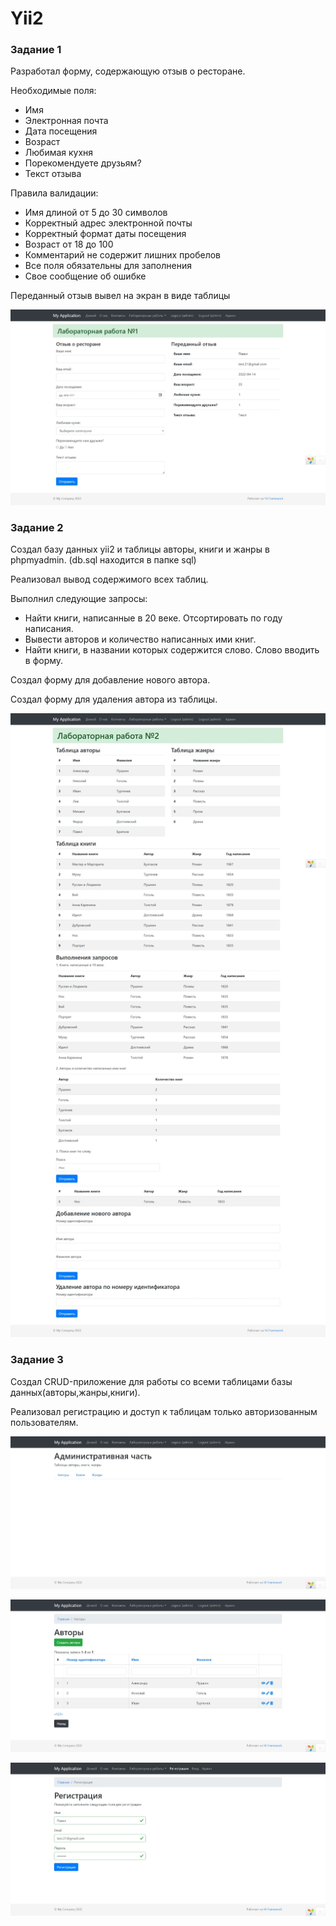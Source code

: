 # Yii2

### Задание 1

Разработал форму, содержающую отзыв о ресторане.

Необходимые поля:

- Имя
- Электронная почта
- Дата посещения
- Возраст
- Любимая кухня
- Порекомендуете друзьям?
- Текст отзыва

Правила валидации:

- Имя длиной от 5 до 30 символов
- Корректный адрес электронной почты
- Корректный формат даты посещения
- Возраст от 18 до 100
- Комментарий не содержит лишних пробелов
- Все поля обязательны для заполнения
- Свое сообщение об ошибке

Переданный отзыв вывел на экран в виде таблицы

![alt text](screenshots/task1.jpeg "Task 1")

### Задание 2

Создал базу данных yii2 и таблицы авторы, книги и жанры в phpmyadmin. (db.sql находится в папке sql)

Реализовал вывод содержимого всех таблиц.

Выполнил следующие запросы:

- Найти книги, написанные в 20 веке. Отсортировать по году написания.
- Вывести авторов и количество написанных ими книг.
- Найти книги, в названии которых содержится слово. Слово вводить в форму.

Создал форму для добавление нового автора.

Создал форму для удаления автора из таблицы.

![alt text](screenshots/task2.jpeg "Task 2")

### Задание 3

Создал CRUD-приложение для работы со всеми таблицами базы данных(авторы,жанры,книги).

Реализовал регистрацию и доступ к таблицам только авторизованным пользователям.

![alt text](screenshots/task3_1.jpeg "Task 3")

![alt text](screenshots/task3_2.jpeg "Task 3")

![alt text](screenshots/task3_3.jpeg "Task 3")
